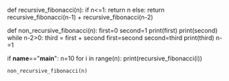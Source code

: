 def recursive_fibonacci(n):
    if n<=1:
        return n
    else:
        return recursive_fibonacci(n-1) + recursive_fibonacci(n-2)

def non_recursive_fibonacci(n):
    first=0
    second=1
    print(first)
    print(second)
    while n-2>0:
        third = first + second
        first=second
        second=third
        print(third)
        n-=1

if __name__=="__main__":
    n=10
    for i in range(n):
        print(recursive_fibonacci(i))

    non_recursive_fibonacci(n)
